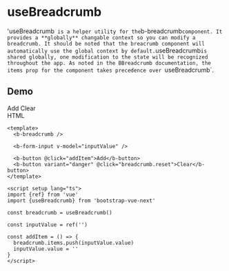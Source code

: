 # useBreadcrumb

<div class="lead mb-5">

'useBreadcrumb` is a helper utility for the`b-breadcrumb`component. It provides a **globally** changable context so you can modify a breadcrumb. It should be noted that the breacrumb component will automatically use the global context by default.`useBreadcrumb`is shared globally, one modification to the state will be recognized throughout the app. As noted in the BBreadcrumb documentation, the items prop for the component takes precedence over `useBreadcrumb`.

</div>

## Demo

<b-card no-body class="mb-5">
  <b-card-body>
    <b-breadcrumb />
    <b-form-input class="my-3" v-model="inputValue" />
    <b-button @click="addItem" class="me-2">Add</b-button>
    <b-button variant="danger" @click="breadcrumb.reset">Clear</b-button>
  </b-card-body>

  <div class="html">HTML</div>

  <b-card-body class="bg-body-tertiary">

```vue-html
<template>
  <b-breadcrumb />

  <b-form-input v-model="inputValue" />

  <b-button @click="addItem">Add</b-button>
  <b-button variant="danger" @click="breadcrumb.reset">Clear</b-button>
</template>

<script setup lang="ts">
import {ref} from 'vue'
import {useBreadcrumb} from 'bootstrap-vue-next'

const breadcrumb = useBreadcrumb()

const inputValue = ref('')

const addItem = () => {
  breadcrumb.items.push(inputValue.value)
  inputValue.value = ''
}
</script>
```

  </b-card-body>

</b-card>

<script setup lang="ts">
import {ref} from 'vue'
import {BBreadcrumb, BButton, BFormInput, BFormGroup, BCard, BCardBody, useBreadcrumb} from 'bootstrap-vue-next'

const breadcrumb = useBreadcrumb()

const inputValue = ref('')

const addItem = () => {
    breadcrumb.items.push(inputValue.value)
    inputValue.value = ''
}
</script>
